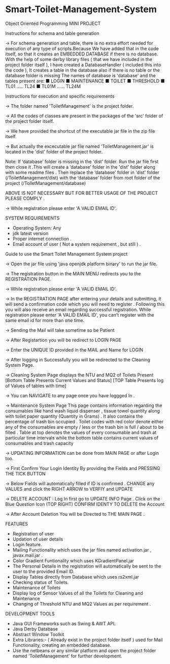 # Smart-Toilet-Management-System
Object Oriented Programming MINI PROJECT

Instructions for schema and table generation


-> 	For schema generation and table, there is no extra effort needed for execution 
	of any type of scripts.Because We have added that in the code itself, 
	so that it creates an EMBEDDED DATABASE if there is no database.
	With the help of some derby library files ( that we have included in the project folder itself ), 
	I have created a DatabaseHandler ( included this into the code ),
	It creates a table in the database also if there is no table or the database folder is missing
	The names of database is  'database' and the tables present are:
		■	LOGIN
		■	MAINTENANCE
		■	TOILET
		■	THRESHOLD
		■	TL01 …..  TL24
		■	TL01M …… TL24M



Instructions for execution and specific requirements


-> 	The folder named 'ToiletManagement' is the project folder.

->	All the codes of classes are present in the packages of the 'src' folder of the project folder itself.

->	We have provided the shortcut of the executable jar file in the zip file itself.

->	But actually the excecutable jar file named 'ToiletManagement.jar' is located in the 'dist' folder of the project folder.

Note:   If ‘database’ folder is missing in the 'dist' folder. Run the jar file first then close it .This will create a ‘database’ folder
 	in the 'dist' folder along with some readme files . Then replace the ‘database’ folder in 'dist' folder (/ToiletManagement/dist) with 
	the ‘database’ folder from root folder of the project (/ToiletManagement/database)

ABOVE IS NOT NECESSARY BUT FOR BETTER USAGE OF THE PROJECT PLEASE COMPLY . 

->	While registration please enter 'A VALID EMAIL ID'.


SYSTEM REQUIREMENTS


* Operating System: Any 
* jdk latest version 
* Proper internet connection .
* Email account of user ( Not a system requirement , but still ) .

Guide to use the Smart Toilet Management System project


->	Open the jar file using 'java openjdk platform binary' to run the jar file.

->	The registration button in the MAIN MENU redirects you to the REGISTRATION PAGE.

->	While registration please enter 'A VALID EMAIL ID'.

->	In the REGISTRATION PAGE after entering your details and submitting, it will send a confirmation
        code which you will need to register . Following this you will also receive an email regarding successful registration.
	While registration please enter 'A VALID EMAIL ID', you can't register with the same email id for more than one time.

->	Sending the Mail will take sometime so be Patient

->	After Registartion you will be redirect to LOGIN PAGE

->	Enter the UNIQUE ID provided in the MAIL and Name for LOGIN

-> 	After logging in Successfully you will be redirected to the Cleaning System Page.

->	Cleaning System Page displays the NTU and MQ2 of Toilets Present [Bottom Table Presents Current Values and Status]
	[TOP Table Presents log of Values of tables with time]

->	You can NAVIGATE to any page once you have loggged In .

-> 	Maintenance System Page This page contains information regarding the consumables like hand wash liquid dispenser ,
 	tissue towel quantity along with toilet paper quantity (Quantity in Grams) . It also contains the percentage of trash bin
 	occupied . Toilet codes with red color denote either any of the consumables are empty / less or the trash bin is full / about to be filled .
	Table at top denotes the values of every consumable and trash at particular time intervals while the bottom table
 	contains current values of consumables and trash capacity


->	UPDATING INFORMATION can be done from MAIN PAGE or after Login too.

->	First Confirm Your Login Identity By providing the Fields and PRESSING THE TICK BUTTON

->	Below Fields will automatically filled if ID is confirmed . CHANGE any VALUES and click the RIGHT ARROW to VERFIY and UPDATE

->	DELETE ACCOUNT : Log In first go to UPDATE INFO Page . Click on the Blue Question Icon (TOP RIGHT) 
	CONFIRM IDENTY TO DELETE the Account

->      After Account Deletion You will be Directed to THE MAIN PAGE .


FEATURES


* Registration of user 
* Updation of user details
* Login feature.
* Mailing Functionality which uses the jar files named activation.jar , javax.mail.jar .
* Color Gradient Funtionality which uses KGradientPanel.jar
* The Personal Details in the registration will automatically be sent to the user to the provided Email ID.
* Display Tables directly from Database which uses rs2xml.jar 
* Checking status of Toilets.
* Maintenance of Toilets
* Display log of Sensor Values of all the Toilets for Cleaning and Maintenance
* Changing of Threshold NTU and MQ2 Values as per requirement .
 

DEVELOPMENT TOOLS


* Java GUI Frameworks such as Swing & AWT API.
* Java Derby Database 
* Abstract Window Toolkit
* Extra Libraries:- 
	( Already exist in the project folder itself )
	used for Mail Functionality, creating an embedded database.
* Use the netbeans or any similar platform and open the project folder named ‘ToiletManagement’ for further development.

